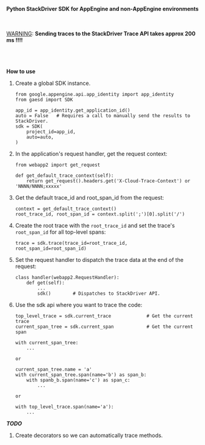 
**Python StackDriver SDK for AppEngine and non-AppEngine environments**

<br>
<br>
<u>WARNING</u>: <b>Sending traces to the StackDriver Trace API takes approx 200 ms !!!!</b>
<br>
<br>
<br>
<br>


**How to use**

1.  Create a global SDK instance.
    ```
    from google.appengine.api.app_identity import app_identity
    from gaesd import SDK

    app_id = app_identity.get_application_id()
    auto = False   # Requires a call to manually send the results to StackDriver.
    sdk = SDK(
        project_id=app_id, 
        auto=auto,
    )
    ```

2.  In the application's request handler, get the request context:
    ```
    from webapp2 import get_request
    
    def get_default_trace_context(self):
        return get_request().headers.get('X-Cloud-Trace-Context') or 'NNNN/NNNN;xxxxx'
    ```

3.  Get the default trace_id and root_span_id from the request:
    ```
    context = get_default_trace_context()
    root_trace_id, root_span_id = context.split(';')[0].split('/')
    ```

4.  Create the root trace with the `root_trace_id` and set the trace's `root_span_id` for all 
top-level spans:
    ```
    trace = sdk.trace(trace_id=root_trace_id, root_span_id=root_span_id)
    ```
   
5.  Set the request handler to dispatch the trace data at the end of the request:
    ```
    class handler(webapp2.RequestHandler):
        def get(self):
            ...
            sdk()        # Dispatches to StackDriver API.
    ```

6.  Use the sdk api where you want to trace the code:
    ```
    top_level_trace = sdk.current_trace             # Get the current trace
    current_span_tree = sdk.current_span            # Get the current span
    
    with current_span_tree:
        ...
    
    or
    
    current_span_tree.name = 'a'
    with current_span_tree.span(name='b') as span_b:
        with spanb_b.span(name='c') as span_c:
            ...
    
    or
    
    with top_level_trace.span(name='a'):
        ...
    ```


***TODO***

1.  Create decorators so we can automatically trace methods.
